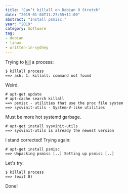 ```yaml
---
title: "Can’t killall on Debian 9 Stretch"
date: "2019-01-04T11:27:55+11:00"
abstract: "Install psmisc."
year: "2019"
category: Software
tag:
- debian
- linux
- written-in-sydney
---
```

Trying to [kill] a process:

	$ killall process
	==> ash: 1: killall: command not found

Weird. 

	# apt-get update
	# apt-cache search killall
	==> psmisc - utilities that use the proc file system
	==> sysvinit-utils - System-V-like utilities

Must be more hot systemd garbage.

	# apt-get install sysvinit-utils
	==> sysvinit-utils is already the newest version

I stand corrected! Trying again:

	# apt-get install psmisc
	==> Unpacking psmisc [..] Setting up psmisc [..]

Let's try:

	$ killall process
	==> (exit 0)

Done!

[kill]: https://en.wikipedia.org/wiki/Kill_(command) "Kill command on Wikipedia"

